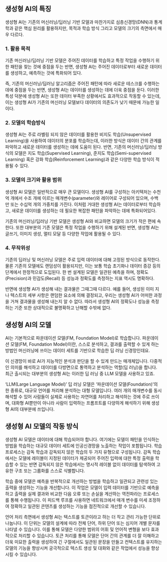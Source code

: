 
## **생성형 AI의 특징**

생성형 AI는 기존의 머신러닝/딥러닝 기반 모델과 마찬가지로 심층신경망(DNN)과 통계학과 같은 핵심 원리를 활용하지만, 목적과 학습 방식 그리고 모델의 크기의 측면에서 매우 다르다.

### **1. 활용 목적**

기존 머신러닝/딥러닝 기반 모델은 주어진 데이터를 학습하고 특정 작업을 수행하기 위한 패턴을 찾는 것에 중점을 두는 반면, 생성형 AI는 주어진 데이터로부터 새로운 데이터를 생성하고, 예측하는 것에 특화되어 있다.

즉, 기존의 머신러닝/딥러닝 알고리즘은 주어진 패턴에 따라 새로운 테스크를 수행하는 데에 중점을 두는 반면, 생성형 AI는 데이터를 생성하는 데에 더욱 중점을 둔다. 이러한 특성 덕분에 생성형 AI는 또한 데이터 부족한 상황에서도 효과적으로 작동할 수 있는데, 이는 생성형 AI가 기존의 머신러닝 모델보다 데이터의 의존도가 낮기 때문에 가능한 일이다.

### **2. 모델의 학습방식**

생성형 AI는 주로 라벨링 되지 않은 데이터를 활용한 비지도 학습(Unsupervised Learning)을 사용하여 데이터의 분포를 학습하는데, 이러한 방식은 데이터 간의 관계를 파악하고 새로운 데이터를 생성하는 데에 도움이 된다. 반면, 기존의 머신러닝/딥러닝 방식의 모델은 지도 학습(Supervised Learning), 준지도 학습(Semi-supervised Learning) 혹은 강화 학습(Reinforcement Learning)과 같은 다양한 학습 방식이 적용될 수 있다.

### **3. 모델의 크기와 활용 범위**

생성형 AI 모델은 일반적으로 매우 큰 모델이다. 생성형 AI를 구성하는 아키텍처는 수천억 개에서 수조 개에 이르는 매개변수(parameter)와 레이어로 구성되어 있으며, 수백만 또는 수십억 개의 가중치를 가진다. 이처럼 거대한 생성형 AI는 데이터로부터 학습하고, 새로운 데이터를 생성하는 데 필요한 복잡한 패턴을 파악하는 데에 특화되어있다.

기존의 머신러닝/딥러닝 기반 모델은 생성형 AI와 비교하면 모델의 크기가 작은 편에 속한다. 또한 대부분의 기존 모델은 특정 작업을 수행하기 위해 설계된 반면, 생성형 AI는 글쓰기, 이미지 생성, 멀티 모달 등 다양한 작업에 활용될 수 있다.

### **4. 무작위성**

기존의 딥러닝 및 머신러닝 모델은 주로 입력 데이터에 대해 고정된 방식으로 동작한다. 물론 기존의 모델에도 랜덤성이 활용되지만, 이는 보통 학습 초기화나 데이터 증강 등의 단계에서 한정적으로 도입된다. 한 번 설계된 모델은 일관된 예측을 하며, 정확도(Precision)과 민감도(Recall) 등 성능과 정확도를 측정하는 지표 역시도 명확하다. 

반면에 생성형 AI가 생성해 내는 결과물은 그때그때 다르다. 예를 들어, 생성된 이미 지나 텍스트의 세부 사항은 랜덤한 요소에 의해 결정되고, 우리는 생성형 AI가 어떠한 과정을 거쳐 결과물을 생성해 내는지 알 수 없다. 따라서 생성형 AI의 정확도나 성능을 측정하는 기준 또한 상대적으로 불명확하고 난해할 수밖에 없다.



## **생성형 AI의 모델**
  
AI는 기본적으로 파운데이션 모델(FM, Foundation Model)로 학습합니다. 파운데이션 모델(FM, Foundation Model)이란, 스스로 분석하고, 결과를 출력할 수 있게 하는 방법인 머신러닝에 쓰이는 데이터 세트를 기반으로 학습한 딥 러닝 신경망인데요.  

이 신경망이 바로 AI가 지능적인 분석과 판단을 할 수 있게 만드는 매개체입니다. 다중적인 의미를 해석하고 데이터를 다방면으로 통역하고 분석하는 역할(딥 러닝)을 합니다. 최근 출시되는 대부분의 생성형 AI는 이러한 딥 러닝 중 LLM 모델을 사용하고 있죠.  
  
‘LLM(Large Language Model)’ 딥 러닝 모델은 ‘파운데이션 모델(Foundation)’의 한 종류로, 대규모 언어를 처리해 분석하는 대형 모델입니다. 여러 개의 매개변수를 동시해석할 수 있어 사람들이 실제로 사용하는 자연어를 처리하고 해석하는 것에 주로 쓰이며, 대화형 AI뿐만이 아니라 사람이 입력하는 프롬프트를 다양하게 해석하기 위해 생성형 AI의 대부분에 쓰입니다.



## **생성형 AI 모델의 작동 방식**

생성형 AI 모델은 데이터에 대해 학습되어야 합니다. 여기에는 모델이 패턴을 인식하는 방법을 학습하는 대규모 데이터 세트에 인공신경망을 노출하는 작업이 포함됩니다. 학습 프로세스는 감독 학습과 감독되지 않은 학습의 두 가지 유형으로 구성됩니다. 감독 학습에서는 모델에 레이블이 지정된 데이터가 제공되어 주어진 입력에 대한 특정 출력을 학습할 수 있는 반면 감독되지 않은 학습에서는 명시적 레이블 없이 데이터를 탐색하여 고유한 구조 또는 그룹화를 스스로 식별합니다.  
  
학습 중에 모델은 예측을 반복적으로 개선하는 방법을 학습하고 일관되고 관련성 있는 출력을 생성하는 기능을 개선합니다. 이 작업은 모델이 입력 데이터를 기반으로 예측을 하고 출력을 실제 결과와 비교한 다음 오류 또는 손실을 계산하는 역전파라는 프로세스를 통해 수행됩니다. 이 피드백 루프를 사용하면 네트워크에서 매개 변수를 미세 조정하여 정확하고 일관된 콘텐츠를 생성하는 기능을 점진적으로 개선할 수 있습니다.  
  
언어 처리 측면에서 생성형 AI는 텍스트를 토큰이라고 하는 더 작고 관리 가능한 단위로 나눕니다. 이 단위는 모델의 설계에 따라 전체 단어, 하위 단어 또는 심지어 개별 문자를 나타낼 수 있습니다. 이를 통해 모델은 다양한 범위의 어휘 및 언어적 변형을 보다 효과적으로 처리할 수 있습니다. 토큰 처리를 통해 모델은 단어 간의 관계를 더 잘 이해하고 더욱 미묘한 출력을 생성하여 긴 구절에서도 일관된 문장을 만들고 컨텍스트를 유지하는 모델의 기능을 향상시켜 궁극적으로 텍스트 생성 및 대화와 같은 작업에서 성능을 향상시킬 수 있습니다.